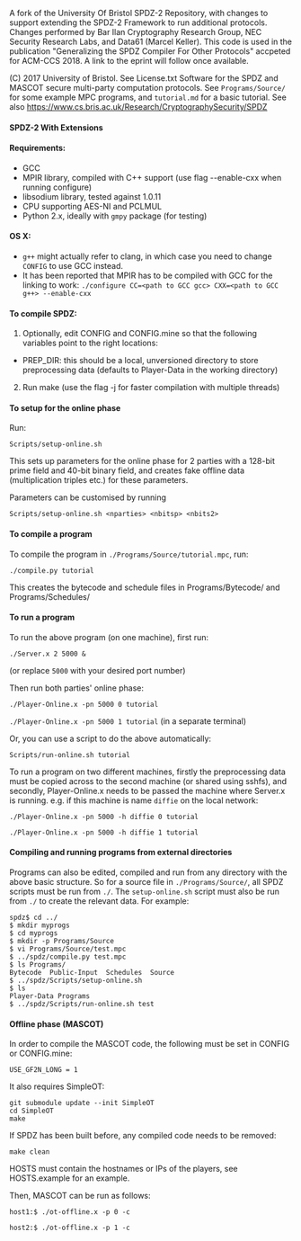 A fork of the University Of Bristol SPDZ-2 Repository, with changes to support extending the SPDZ-2 Framework to run additional protocols. Changes performed by Bar Ilan Cryptography Research Group, NEC  Security Research Labs, and Data61 (Marcel Keller). This code is used in the publication "Generalizing the SPDZ Compiler For Other Protocols" accpeted for ACM-CCS 2018. A link to the eprint will follow once available.

(C) 2017 University of Bristol. See License.txt
Software for the SPDZ and MASCOT secure multi-party computation protocols.
See `Programs/Source/` for some example MPC programs, and `tutorial.md` for
a basic tutorial.
See also https://www.cs.bris.ac.uk/Research/CryptographySecurity/SPDZ

#### SPDZ-2 With Extensions


#### Requirements:
 - GCC
 - MPIR library, compiled with C++ support (use flag --enable-cxx when running configure)
 - libsodium library, tested against 1.0.11
 - CPU supporting AES-NI and PCLMUL
 - Python 2.x, ideally with `gmpy` package (for testing)

#### OS X:
 - `g++` might actually refer to clang, in which case you need to change `CONFIG` to use GCC instead.
 - It has been reported that MPIR has to be compiled with GCC for the linking to work:
   ```./configure CC=<path to GCC gcc> CXX=<path to GCC g++> --enable-cxx```

#### To compile SPDZ:

1) Optionally, edit CONFIG and CONFIG.mine so that the following variables point to the right locations:
 - PREP_DIR: this should be a local, unversioned directory to store preprocessing data (defaults to Player-Data in the working directory)

2) Run make (use the flag -j for faster compilation with multiple threads)


#### To setup for the online phase

Run:

`Scripts/setup-online.sh`

This sets up parameters for the online phase for 2 parties with a 128-bit prime field and 40-bit binary field, and creates fake offline data (multiplication triples etc.) for these parameters.

Parameters can be customised by running

`Scripts/setup-online.sh <nparties> <nbitsp> <nbits2>`


#### To compile a program

To compile the program in `./Programs/Source/tutorial.mpc`, run:

`./compile.py tutorial`

This creates the bytecode and schedule files in Programs/Bytecode/ and Programs/Schedules/

#### To run a program

To run the above program (on one machine), first run:

`./Server.x 2 5000 &`

(or replace `5000` with your desired port number)

Then run both parties' online phase:

`./Player-Online.x -pn 5000 0 tutorial`

`./Player-Online.x -pn 5000 1 tutorial` (in a separate terminal)

Or, you can use a script to do the above automatically:

`Scripts/run-online.sh tutorial`

To run a program on two different machines, firstly the preprocessing data must be
copied across to the second machine (or shared using sshfs), and secondly, Player-Online.x
needs to be passed the machine where Server.x is running.
e.g. if this machine is name `diffie` on the local network:

`./Player-Online.x -pn 5000 -h diffie 0 tutorial`

`./Player-Online.x -pn 5000 -h diffie 1 tutorial`

#### Compiling and running programs from external directories

Programs can also be edited, compiled and run from any directory with the above basic structure. So for a source file in `./Programs/Source/`, all SPDZ scripts must be run from `./`. The `setup-online.sh` script must also be run from `./` to create the relevant data. For example:

```
spdz$ cd ../
$ mkdir myprogs
$ cd myprogs
$ mkdir -p Programs/Source
$ vi Programs/Source/test.mpc
$ ../spdz/compile.py test.mpc
$ ls Programs/
Bytecode  Public-Input  Schedules  Source
$ ../spdz/Scripts/setup-online.sh
$ ls
Player-Data Programs
$ ../spdz/Scripts/run-online.sh test
```

#### Offline phase (MASCOT)

In order to compile the MASCOT code, the following must be set in CONFIG or CONFIG.mine:

`USE_GF2N_LONG = 1`

It also requires SimpleOT:
```
git submodule update --init SimpleOT
cd SimpleOT
make
```

If SPDZ has been built before, any compiled code needs to be removed:

`make clean`

HOSTS must contain the hostnames or IPs of the players, see HOSTS.example for an example.

Then, MASCOT can be run as follows:

`host1:$ ./ot-offline.x -p 0 -c`

`host2:$ ./ot-offline.x -p 1 -c`
